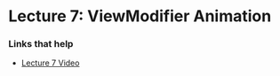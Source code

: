 # Lecture 7: ViewModifier Animation

### Links that help

- [Lecture 7 Video](https://www.youtube.com/watch?v=PoeaUMGAx6c&ab_channel=Stanford)


